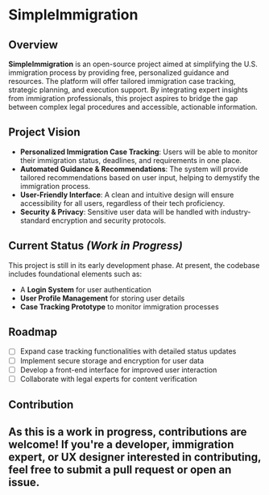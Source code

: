 # SimpleImmigration

## Overview
**SimpleImmigration** is an open-source project aimed at simplifying the U.S. immigration process by providing free, personalized guidance and resources. The platform will offer tailored immigration case tracking, strategic planning, and execution support. By integrating expert insights from immigration professionals, this project aspires to bridge the gap between complex legal procedures and accessible, actionable information.

## Project Vision
- **Personalized Immigration Case Tracking**: Users will be able to monitor their immigration status, deadlines, and requirements in one place.
- **Automated Guidance & Recommendations**: The system will provide tailored recommendations based on user input, helping to demystify the immigration process.
- **User-Friendly Interface**: A clean and intuitive design will ensure accessibility for all users, regardless of their tech proficiency.
- **Security & Privacy**: Sensitive user data will be handled with industry-standard encryption and security protocols.

## Current Status *(Work in Progress)*
This project is still in its early development phase. At present, the codebase includes foundational elements such as:
- A **Login System** for user authentication
- **User Profile Management** for storing user details
- **Case Tracking Prototype** to monitor immigration processes

## Roadmap
- [ ] Expand case tracking functionalities with detailed status updates
- [ ] Implement secure storage and encryption for user data
- [ ] Develop a front-end interface for improved user interaction
- [ ] Collaborate with legal experts for content verification

## Contribution
As this is a work in progress, contributions are welcome! If you're a developer, immigration expert, or UX designer interested in contributing, feel free to submit a pull request or open an issue.
---

